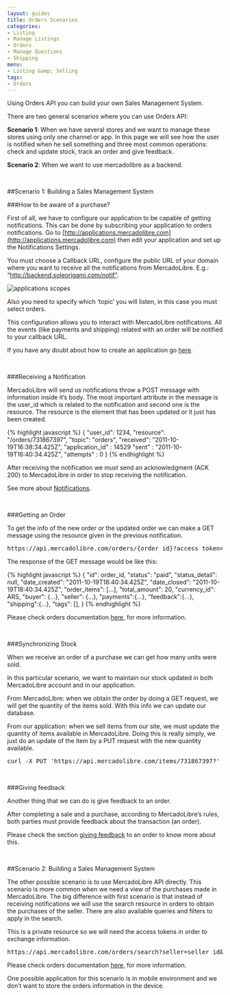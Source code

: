 ```yaml
---
layout: guides
title: Orders Scenarios
categories: 
- Listing
- Manage Listings
- Orders
- Manage Questions
- Shipping
menu: 
- Listing &amp; Selling
tags: 
- Orders
---
```


Using Orders API you can build your own Sales Management System.

There are two general scenarios where you can use Orders API:

**Scenario 1**: When we have several stores and we want to manage these stores using only one channel or app. In this page we will see how the user is notified when he sell something and three most common operations: check and update stock, track an order and give feedback.

**Scenario 2**: When we want to use mercadolibre as a backend.

<br />

##Scenario 1: Building a Sales Management System

###How to be aware of a purchase?

First of all, we have to configure our application to be capable of getting notifications. This can be done by subscribing your application to orders notifications. Go to [http://applications.mercadolibre.com](http://applications.mercadolibre.com) then edit your application and set up the Notifications Settings.

You must choose a Callback URL, configure the public URL of your domain where you want to receive all the notifications from MercadoLibre. E.g.: “http://backend.soleorigami.com/notif”. 

<img src="/images/notificaciones.png" alt="applications scopes" />

Also you need to specify which ‘topic’ you will listen, in this case you must select orders.

This configuration allows you to interact with MercadoLibre notifications. All the events (like payments and shipping) related with an order will be notified to your callback URL.

If you have any doubt about how to create an application go [here](/application-manager/).

<br />

###Receiving a Notification

MercadoLibre will send us notifications throw a POST message with information inside it’s body. The most important attribute in the message is the user_id which is related to the notification and second one is the resource. The resource is the element that has been updated or it just has been created.

{% highlight javascript %}
{
  "user_id": 1234,
  "resource": "/orders/731867397",
  "topic": "orders",
  "received": "2011-10-19T16:38:34.425Z",
  "application_id" : 14529
  "sent" : "2011-10-19T16:40:34.425Z",
  "attempts" : 0
}
{% endhighlight %}

After receiving the notification we must send an acknowledgment (ACK 200) to MercadoLibre in order to stop receiving the notification.

See more about [Notifications](/notifications/).

<br />

###Getting an Order

To get the info of the new order or the updated order we can make a GET message using the resource given in the previous notification.

<pre class="terminal">
https://api.mercadolibre.com/orders/{order_id}?access_token={...}
</pre>

The response of the GET message would be like this:

{% highlight javascript %}
{
  "id": order_id,
  "status": "paid",
  "status_detail": null,
  "date_created": "2011-10-19T18:40:34.425Z",
  "date_closed": "2011-10-19T18:40:34.425Z",
  "order_items": [...],
  "total_amount": 20,
  "currency_id": ARS,
  "buyer": {...},
  "seller": {...},
  "payments":{...},
  "feedback":{...},
  "shipping":{...},
  "tags": [],
}
{% endhighlight %}

Please check orders documentation [here](/orders/), for more information.  

<br />

###Synchronizing Stock

When we receive an order of a purchase we can get how many units were sold.

In this particular scenario, we want to maintain our stock updated in both MercadoLibre account and in our application.

From MercadoLibre: when we obtain the order by doing a GET request, we will get the quantity of the items sold. With this info we can update our database.

From our application: when we sell items from our site, we must update the quantity of items available in MercadoLibre. Doing this is really simply, we just do an update of the item by a PUT request with the new quantity available.

<pre class="terminal">
curl -X PUT 'https://api.mercadolibre.com/items/731867397?' -d {"available_quantity"=2}</pre>

<br />

###Giving feedback

Another thing that we can do is give feedback to an order. 

After completing a sale and a purchase, according to MercadoLibre’s rules, both parties must provide feedback about the transaction (an order).

Please check the section [giving feedback](/giving-feedback-of-an-order/) to an order to know more about this.

<br />

##Scenario 2: Building a Sales Management System

The other possible scenario is to use MercadoLibre API directly. This scenario is more common when we need a view of the purchases made in MercadoLibre. The big difference with first scenario is that instead of receiving notifications we will use the search resource in orders to obtain the purchases of the seller. There are also available queries and filters to apply in the search.

This is a private resource so we will need the access tokens in order to exchange information.

<pre class="terminal">
https://api.mercadolibre.com/orders/search?seller=seller_id&#038;access_token={...}
</pre>

Please check orders documentation [here](/orders/), for more information.  

One possible application for this scenario is in mobile environment and we don’t want to store the orders information in the device.

